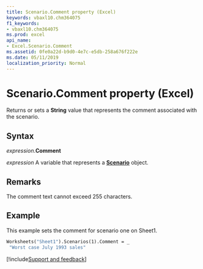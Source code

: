 ```yaml
---
title: Scenario.Comment property (Excel)
keywords: vbaxl10.chm364075
f1_keywords:
- vbaxl10.chm364075
ms.prod: excel
api_name:
- Excel.Scenario.Comment
ms.assetid: 0fe0a22d-b9d0-4e7c-e5db-258a676f222e
ms.date: 05/11/2019
localization_priority: Normal
---
```



# Scenario.Comment property (Excel)

Returns or sets a **String** value that represents the comment associated with the scenario.


## Syntax

_expression_.**Comment**

_expression_ A variable that represents a **[Scenario](Excel.Scenario.md)** object.


## Remarks

The comment text cannot exceed 255 characters.


## Example

This example sets the comment for scenario one on Sheet1.

```vb
Worksheets("Sheet1").Scenarios(1).Comment = _ 
 "Worst case July 1993 sales"
```



[!include[Support and feedback](~/includes/feedback-boilerplate.md)]